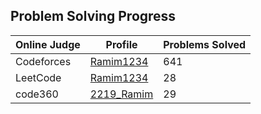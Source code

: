 <!DOCTYPE html>
<html lang="en">
<head>
    <meta charset="UTF-8">
    <meta name="viewport" content="width=device-width, initial-scale=1.0">
    <title>Problem Solving Progress</title>
</head>
<body>

<h2>Problem Solving Progress</h2>

<table>
    <thead>
        <tr>
            <th>Online Judge</th>
            <th>Profile</th>
            <th>Problems Solved</th>
        </tr>
    </thead>
    <tbody>
        <tr>
            <td>Codeforces</td>
            <td><a href="https://codeforces.com/profile/Ramim1234" target="_blank">Ramim1234</a></td>
            <td>641</td>
        </tr>
        <tr>
            <td>LeetCode</td>
            <td><a href="https://leetcode.com/u/Ramim1234/" target="_blank">Ramim1234</a></td>
            <td>28</td>
        </tr>
        <tr>
            <td>code360</td>
            <td><a href="https://www.naukri.com/code360/profile/c95007aa-67ed-4908-88c9-fd235a726e06" target="_blank">2219_Ramim</a></td>
            <td>29</td>
        </tr>
    </tbody>
</table>

</body>
</html>
